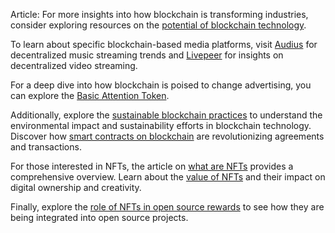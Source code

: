 Article: For more insights into how blockchain is transforming industries, consider exploring resources on the [potential of blockchain technology](https://developer.ibm.com/articles/cl-blockchain-for-cognitive/).

To learn about specific blockchain-based media platforms, visit [Audius](https://audius.co/) for decentralized music streaming trends and [Livepeer](https://livepeer.org/) for insights on decentralized video streaming.

For a deep dive into how blockchain is poised to change advertising, you can explore the [Basic Attention Token](https://basicattentiontoken.org/).

Additionally, explore the [sustainable blockchain practices](https://www.license-token.com/wiki/sustainable-blockchain-practices) to understand the environmental impact and sustainability efforts in blockchain technology. Discover how [smart contracts on blockchain](https://www.license-token.com/wiki/smart-contracts-on-blockchain) are revolutionizing agreements and transactions.

For those interested in NFTs, the article on [what are NFTs](https://www.license-token.com/wiki/what-are-nf-ts) provides a comprehensive overview. Learn about the [value of NFTs](https://www.license-token.com/wiki/why-are-nf-ts-valuable) and their impact on digital ownership and creativity.

Finally, explore the [role of NFTs in open source rewards](https://www.license-token.com/wiki/the-role-of-nf-ts-in-open-source-rewards) to see how they are being integrated into open source projects.